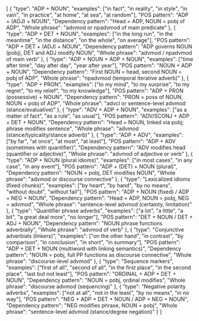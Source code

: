[
  {
    "type": "ADP + NOUN",
    "examples": ["in fact", "in reality", "in style", "in vain", "in practice", "at home", "at sea", "at random"],
    "POS pattern": "ADP + (ADJ) + NOUN",
    "Dependency pattern": "Head = ADP, NOUN = pobj of ADP",
    "Whole phrase": "advmod or npadvmod of main predicate"
  },
  {
    "type": "ADP + DET + NOUN",
    "examples": ["in the long run", "in the meantime", "in the distance", "on the whole", "on average"],
    "POS pattern": "ADP + DET + (ADJ) + NOUN",
    "Dependency pattern": "ADP governs NOUN (pobj), DET and ADJ modify NOUN",
    "Whole phrase": "advmod / npadvmod of main verb"
  },
  {
    "type": "ADP + NOUN + ADP + NOUN",
    "examples": ["time after time", "day after day", "year after year"],
    "POS pattern": "NOUN + ADP + NOUN",
    "Dependency pattern": "First NOUN = head, second NOUN = pobj of ADP",
    "Whole phrase": "npadvmod (temporal iterative adverb)"
  },
  {
    "type": "ADP + PRON",
    "examples": ["to my mind", "to my surprise", "to my regret", "to my relief", "to my knowledge"],
    "POS pattern": "ADP + PRON (possessive) + NOUN",
    "Dependency pattern": "PRON = poss of NOUN, NOUN = pobj of ADP",
    "Whole phrase": "advcl or sentence-level advmod (stance/evaluative)"
  },
  {
    "type": "ADV + ADP + NOUN",
    "examples": ["as a matter of fact", "as a rule", "as usual"],
    "POS pattern": "ADV/SCONJ + ADP + DET + NOUN",
    "Dependency pattern": "Head = NOUN, linked via pobj; phrase modifies sentence",
    "Whole phrase": "advmod (stance/typicality/stance adverb)"
  },
  {
    "type": "ADP + ADV",
    "examples": ["by far", "at once", "at most", "at least"],
    "POS pattern": "ADP + ADV (sometimes with quantifier)",
    "Dependency pattern": "ADV modifies head (quantifier or adjective)",
    "Whole phrase": "advmod of adjective or verb"
  },
  {
    "type": "ADP + NOUN (plural idioms)",
    "examples": ["in most cases", "in any case", "in any event"],
    "POS pattern": "ADP + (DET) + NOUN (plural)",
    "Dependency pattern": "NOUN = pobj, DET modifies NOUN",
    "Whole phrase": "advmod or discourse connective"
  },
  {
    "type": "Lexicalized idioms (fixed chunks)",
    "examples": ["by heart", "by hand", "by no means", "without doubt", "without fail"],
    "POS pattern": "ADP + NOUN (fixed) / ADP + NEG + NOUN",
    "Dependency pattern": "Head = ADP, NOUN = pobj, NEG = advmod",
    "Whole phrase": "sentence-level advmod (certainty, limitation)"
  },
  {
    "type": "Quantifier phrase adverbs",
    "examples": ["a lot", "a little", "a bit", "a great deal more", "no longer"],
    "POS pattern": "DET + NOUN / DET + ADJ + NOUN",
    "Dependency pattern": "NOUN phrase functions adverbially",
    "Whole phrase": "advmod of verb"
  },
  {
    "type": "Conjunctive adverbials (linkers)",
    "examples": ["on the other hand", "in contrast", "by comparison", "in conclusion", "in short", "in summary"],
    "POS pattern": "ADP + DET + NOUN (multiword with linking semantics)",
    "Dependency pattern": "NOUN = pobj, full PP functions as discourse connective",
    "Whole phrase": "discourse-level advmod"
  },
  {
    "type": "Sequence markers",
    "examples": ["first of all", "second of all", "in the first place", "in the second place", "last but not least"],
    "POS pattern": "ORDINAL + ADP + DET + NOUN",
    "Dependency pattern": "NOUN = pobj, ordinal modifies",
    "Whole phrase": "discourse advmod (sequencing)"
  },
  {
    "type": "Negative polarity adverbs",
    "examples": ["not at all", "not in the least", "by no means", "in no way"],
    "POS pattern": "NEG + ADP + DET + NOUN / ADP + NEG + NOUN",
    "Dependency pattern": "NEG modifies phrase, NOUN = pobj",
    "Whole phrase": "sentence-level advmod (stance/degree negation)"
  }
]
